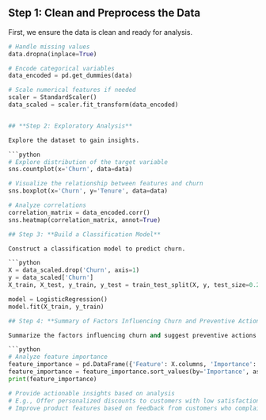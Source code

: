 ## **Step 1: Clean and Preprocess the Data**

First, we ensure the data is clean and ready for analysis.

```python
# Handle missing values
data.dropna(inplace=True)

# Encode categorical variables
data_encoded = pd.get_dummies(data)

# Scale numerical features if needed
scaler = StandardScaler()
data_scaled = scaler.fit_transform(data_encoded)


## **Step 2: Exploratory Analysis**

Explore the dataset to gain insights.

```python
# Explore distribution of the target variable
sns.countplot(x='Churn', data=data)

# Visualize the relationship between features and churn
sns.boxplot(x='Churn', y='Tenure', data=data)

# Analyze correlations
correlation_matrix = data_encoded.corr()
sns.heatmap(correlation_matrix, annot=True)

## Step 3: **Build a Classification Model**

Construct a classification model to predict churn.

```python
X = data_scaled.drop('Churn', axis=1)
y = data_scaled['Churn']
X_train, X_test, y_train, y_test = train_test_split(X, y, test_size=0.2, random_state=42)

model = LogisticRegression()
model.fit(X_train, y_train)

## Step 4: **Summary of Factors Influencing Churn and Preventive Actions**

Summarize the factors influencing churn and suggest preventive actions.

```python
# Analyze feature importance
feature_importance = pd.DataFrame({'Feature': X.columns, 'Importance': model.coef_[0]})
feature_importance = feature_importance.sort_values(by='Importance', ascending=False)
print(feature_importance)

# Provide actionable insights based on analysis
# E.g., Offer personalized discounts to customers with low satisfaction scores or long tenure.
# Improve product features based on feedback from customers who complained.
